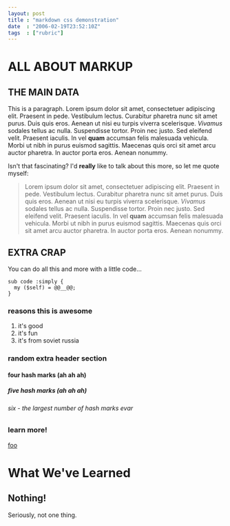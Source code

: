 ```yaml
---
layout: post
title : "markdown css demonstration"
date  : "2006-02-19T23:52:10Z"
tags  : ["rubric"]
---
```

# ALL ABOUT MARKUP

## THE MAIN DATA

This is a paragraph.  Lorem ipsum dolor sit amet, consectetuer adipiscing elit. Praesent in pede. Vestibulum lectus. Curabitur pharetra nunc sit amet purus. Duis quis eros. Aenean ut nisi eu turpis viverra scelerisque. *Vivamus* sodales tellus ac nulla. Suspendisse tortor. Proin nec justo. Sed eleifend velit. Praesent iaculis. In vel **quam** accumsan felis malesuada vehicula. Morbi ut nibh in purus euismod sagittis. Maecenas quis orci sit amet arcu auctor pharetra. In auctor porta eros. Aenean nonummy.

Isn't that fascinating?  I'd **really** like to talk about this more, so let me quote myself:

> Lorem ipsum dolor sit amet, consectetuer adipiscing elit. Praesent in pede. Vestibulum lectus. Curabitur pharetra nunc sit amet purus. Duis quis eros. Aenean ut nisi eu turpis viverra scelerisque. *Vivamus* sodales tellus ac nulla. Suspendisse tortor. Proin nec justo. Sed eleifend velit. Praesent iaculis. In vel **quam** accumsan felis malesuada vehicula. Morbi ut nibh in purus euismod sagittis. Maecenas quis orci sit amet arcu auctor pharetra. In auctor porta eros. Aenean nonummy.


## EXTRA CRAP

You can do all this and more with a little code...

    sub code :simply {
      my ($self) = @@__@@;
    }

### reasons this is awesome

1. it's good
2. it's fun
3. it's from soviet russia

### random extra header section

#### four hash marks (ah ah ah)

##### five hash marks (ah ah ah)

###### six - the largest number of hash marks evar

### learn more!

[foo](http://www.perl.org)

What We've Learned
============

Nothing!
-------

Seriously, not one thing.
